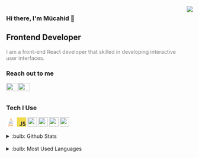 <img src="https://media.giphy.com/media/JDKxRN0Bvmm2c/giphy.gif" align="right" widht="400" height="250">

### Hi there, I'm Mücahid 👋

## Frontend Developer

<font color="grey"> I am a front-end React developer that skilled in developing interactive user interfaces. </font>

### Reach out to me

[<img height="22" width="32" src="https://unpkg.com/simple-icons@v6/icons/linkedin.svg" align="left" />
][linkedin]
[<img height="22" width="32" src="https://unpkg.com/simple-icons@v6/icons/twitter.svg" align="left" />
][twitter]

<br />
<br />

### Tech I Use

<p>
<img src="https://raw.githubusercontent.com/github/explore/5b3600551e122a3277c2c5368af2ad5725ffa9a1/topics/java/java.png" width="25" height="25">
<img src="https://raw.githubusercontent.com/github/explore/80688e429a7d4ef2fca1e82350fe8e3517d3494d/topics/javascript/javascript.png" width="25" height="25">
<img src="https://upload.wikimedia.org/wikipedia/commons/6/61/HTML5_logo_and_wordmark.svg" width="25" height="25">
<img src="https://upload.wikimedia.org/wikipedia/commons/d/d5/CSS3_logo_and_wordmark.svg" width="25" height="25">
<img src="https://upload.wikimedia.org/wikipedia/commons/4/47/React.svg" width="25" height="25">
<img src="https://upload.wikimedia.org/wikipedia/commons/9/96/Sass_Logo_Color.svg" width="25" height="25">
</p>


<details>
  <summary>:bulb: Github Stats</summary>
 <img src="https://github-readme-stats.vercel.app/api?username=mucahid2016&theme=gruvbox">
</details>

<br />

<details>
  <summary>:bulb: Most Used Languages</summary>
 <img src="https://github-readme-stats.vercel.app/api/top-langs/?username=mucahid2016&layout=compact">
</details>

[linkedin]: https://www.linkedin.com/in/mucahid-ekmekci/
[twitter]: https://twitter.com/EkmekciMucahid
